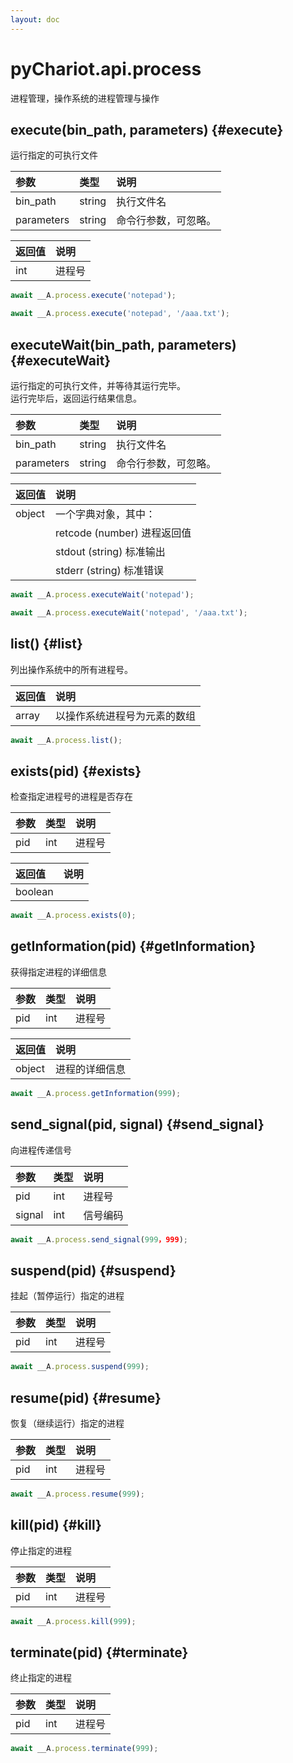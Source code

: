 ```yaml
---
layout: doc
---
```


# pyChariot.api.process

进程管理，操作系统的进程管理与操作

## execute(bin_path, parameters) <Badge type="tip" text="Since 25.3.5.1" /> {#execute}

运行指定的可执行文件

| 参数         | 类型     | 说明         |
|:-----------|:-------|:-----------|
| bin_path   | string | 执行文件名      |   
| parameters | string | 命令行参数，可忽略。 |   

| 返回值 | 说明  |
|:----|:----|
| int | 进程号 |

```javascript
await __A.process.execute('notepad');
```

```javascript
await __A.process.execute('notepad', '/aaa.txt');
```

## executeWait(bin_path, parameters) <Badge type="tip" text="Since 25.3.5.1" /> {#executeWait}

运行指定的可执行文件，并等待其运行完毕。<br />运行完毕后，返回运行结果信息。

| 参数         | 类型     | 说明         |
|:-----------|:-------|:-----------|
| bin_path   | string | 执行文件名      |   
| parameters | string | 命令行参数，可忽略。 |   

| 返回值    | 说明                     |
|:-------|:-----------------------|
| object | 一个字典对象，其中：             |
|        | retcode (number) 进程返回值 |
|        | stdout (string) 标准输出   |
|        | stderr (string) 标准错误   |

```javascript
await __A.process.executeWait('notepad');
```

```javascript
await __A.process.executeWait('notepad', '/aaa.txt');
```

## list() <Badge type="tip" text="Since 25.3.5.1" /> {#list}

列出操作系统中的所有进程号。

| 返回值   | 说明             |
|:------|:---------------|
| array | 以操作系统进程号为元素的数组 |

```javascript
await __A.process.list();
```

## exists(pid) <Badge type="tip" text="Since 25.3.5.1" /> {#exists}

检查指定进程号的进程是否存在

| 参数  | 类型  | 说明  |
|:----|:----|:----|
| pid | int | 进程号 |   

| 返回值     | 说明 |
|:--------|:---|
| boolean |    |

```javascript
await __A.process.exists(0);
```

## getInformation(pid) <Badge type="tip" text="Since 25.3.5.1" /> {#getInformation}

获得指定进程的详细信息

| 参数  | 类型  | 说明  |
|:----|:----|:----|
| pid | int | 进程号 |   

| 返回值    | 说明      |
|:-------|:--------|
| object | 进程的详细信息 |

```javascript
await __A.process.getInformation(999);
```

## send_signal(pid, signal) <Badge type="tip" text="Since 25.3.5.1" /> {#send_signal}

向进程传递信号

| 参数     | 类型  | 说明   |
|:-------|:----|:-----|
| pid    | int | 进程号  |   
| signal | int | 信号编码 |   

```javascript
await __A.process.send_signal(999，999);
```

## suspend(pid) <Badge type="tip" text="Since 25.3.5.1" /> {#suspend}

挂起（暂停运行）指定的进程

| 参数  | 类型  | 说明  |
|:----|:----|:----|
| pid | int | 进程号 |   

```javascript
await __A.process.suspend(999);
```

## resume(pid) <Badge type="tip" text="Since 25.3.5.1" /> {#resume}

恢复（继续运行）指定的进程

| 参数  | 类型  | 说明  |
|:----|:----|:----|
| pid | int | 进程号 |   

```javascript
await __A.process.resume(999);
```

## kill(pid) <Badge type="tip" text="Since 25.3.5.1" /> {#kill}

停止指定的进程

| 参数  | 类型  | 说明  |
|:----|:----|:----|
| pid | int | 进程号 |   

```javascript
await __A.process.kill(999);
```

## terminate(pid) <Badge type="tip" text="Since 25.3.5.1" /> {#terminate}

终止指定的进程

| 参数  | 类型  | 说明  |
|:----|:----|:----|
| pid | int | 进程号 |   

```javascript
await __A.process.terminate(999);
```